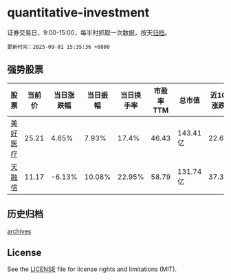 # quantitative-investment

证券交易日，9:00-15:00，每半时抓取一次数据，按天[归档](archives)。

`更新时间：2025-09-01 15:35:36 +0800`

## 强势股票

|股票|当前价|当日涨跌幅|当日振幅|当日换手率|市盈率TTM|总市值|近10日涨跌幅|
|----|----|----|----|----|----|----|----|
|[美好医疗](https://xueqiu.com/S/SZ301363)|25.21|4.65%|7.93%|17.4%|46.43|143.41亿|22.62%|
|[天融信](https://xueqiu.com/S/SZ002212)|11.17|-6.13%|10.08%|22.95%|58.79|131.74亿|37.39%|

## 历史归档

[archives](archives)

## License

See the [LICENSE](LICENSE) file for license rights and limitations (MIT).